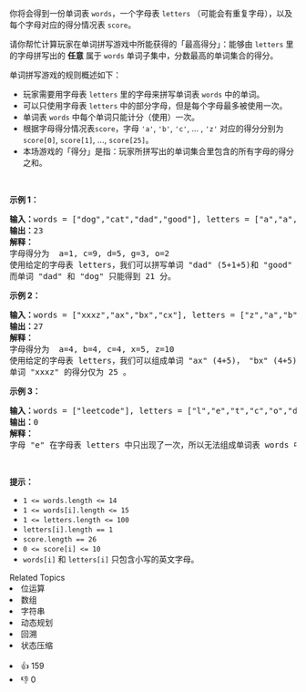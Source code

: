 <p>你将会得到一份单词表&nbsp;<code>words</code>，一个字母表&nbsp;<code>letters</code>&nbsp;（可能会有重复字母），以及每个字母对应的得分情况表&nbsp;<code>score</code>。</p>

<p>请你帮忙计算玩家在单词拼写游戏中所能获得的「最高得分」：能够由&nbsp;<code>letters</code>&nbsp;里的字母拼写出的&nbsp;<strong>任意</strong>&nbsp;属于 <code>words</code>&nbsp;单词子集中，分数最高的单词集合的得分。</p>

<p>单词拼写游戏的规则概述如下：</p>

<ul> 
 <li>玩家需要用字母表&nbsp;<code>letters</code> 里的字母来拼写单词表&nbsp;<code>words</code>&nbsp;中的单词。</li> 
 <li>可以只使用字母表&nbsp;<code>letters</code> 中的部分字母，但是每个字母最多被使用一次。</li> 
 <li>单词表 <code>words</code>&nbsp;中每个单词只能计分（使用）一次。</li> 
 <li>根据字母得分情况表<code>score</code>，字母 <code>'a'</code>,&nbsp;<code>'b'</code>,&nbsp;<code>'c'</code>, ... ,&nbsp;<code>'z'</code> 对应的得分分别为 <code>score[0]</code>, <code>score[1]</code>,&nbsp;...,&nbsp;<code>score[25]</code>。</li> 
 <li>本场游戏的「得分」是指：玩家所拼写出的单词集合里包含的所有字母的得分之和。</li> 
</ul>

<p>&nbsp;</p>

<p><strong>示例 1：</strong></p>

<pre><strong>输入：</strong>words = ["dog","cat","dad","good"], letters = ["a","a","c","d","d","d","g","o","o"], score = [1,0,9,5,0,0,3,0,0,0,0,0,0,0,2,0,0,0,0,0,0,0,0,0,0,0]
<strong>输出：</strong>23
<strong>解释：</strong>
字母得分为  a=1, c=9, d=5, g=3, o=2
使用给定的字母表 letters，我们可以拼写单词 "dad" (5+1+5)和 "good" (3+2+2+5)，得分为 23 。
而单词 "dad" 和 "dog" 只能得到 21 分。</pre>

<p><strong>示例 2：</strong></p>

<pre><strong>输入：</strong>words = ["xxxz","ax","bx","cx"], letters = ["z","a","b","c","x","x","x"], score = [4,4,4,0,0,0,0,0,0,0,0,0,0,0,0,0,0,0,0,0,0,0,0,5,0,10]
<strong>输出：</strong>27
<strong>解释：</strong>
字母得分为  a=4, b=4, c=4, x=5, z=10
使用给定的字母表 letters，我们可以组成单词 "ax" (4+5)， "bx" (4+5) 和 "cx" (4+5) ，总得分为 27 。
单词 "xxxz" 的得分仅为 25 。</pre>

<p><strong>示例 3：</strong></p>

<pre><strong>输入：</strong>words = ["leetcode"], letters = ["l","e","t","c","o","d"], score = [0,0,1,1,1,0,0,0,0,0,0,1,0,0,1,0,0,0,0,1,0,0,0,0,0,0]
<strong>输出：</strong>0
<strong>解释：</strong>
字母 "e" 在字母表 letters 中只出现了一次，所以无法组成单词表 words 中的单词。</pre>

<p>&nbsp;</p>

<p><strong>提示：</strong></p>

<ul> 
 <li><code>1 &lt;= words.length &lt;= 14</code></li> 
 <li><code>1 &lt;= words[i].length &lt;= 15</code></li> 
 <li><code>1 &lt;= letters.length &lt;= 100</code></li> 
 <li><code>letters[i].length == 1</code></li> 
 <li><code>score.length ==&nbsp;26</code></li> 
 <li><code>0 &lt;= score[i] &lt;= 10</code></li> 
 <li><code>words[i]</code>&nbsp;和&nbsp;<code>letters[i]</code>&nbsp;只包含小写的英文字母。</li> 
</ul>

<div><div>Related Topics</div><div><li>位运算</li><li>数组</li><li>字符串</li><li>动态规划</li><li>回溯</li><li>状态压缩</li></div></div><br><div><li>👍 159</li><li>👎 0</li></div>